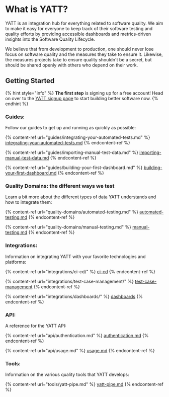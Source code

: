 # What is YATT?

YATT is an integration hub for everything related to software quality.  We aim to make it easy for everyone to keep track of their software testing and quality efforts by providing accessible dashboards and metrics-driven insights into the Software Quality Lifecycle.

We believe that from development to production, one should never lose focus on software quality and the measures they take to ensure it. Likewise, the measures projects take to ensure quality shouldn't be a secret, but should be shared openly with others who depend on their work.&#x20;

## Getting Started

{% hint style="info" %}
**The first step** is signing up for a free account!  Head on over to the [YATT signup page](https://app.yatt.ai/signup) to start building better software now.
{% endhint %}

### Guides:

Follow our guides to get up and running as quickly as possible:

{% content-ref url="guides/integrating-your-automated-tests.md" %}
[integrating-your-automated-tests.md](guides/integrating-your-automated-tests.md)
{% endcontent-ref %}

{% content-ref url="guides/importing-manual-test-data.md" %}
[importing-manual-test-data.md](guides/importing-manual-test-data.md)
{% endcontent-ref %}

{% content-ref url="guides/building-your-first-dashboard.md" %}
[building-your-first-dashboard.md](guides/building-your-first-dashboard.md)
{% endcontent-ref %}

### Quality Domains: the different ways we test

Learn a bit more about the different types of data YATT understands and how to integrate them:

{% content-ref url="quality-domains/automated-testing.md" %}
[automated-testing.md](quality-domains/automated-testing.md)
{% endcontent-ref %}

{% content-ref url="quality-domains/manual-testing.md" %}
[manual-testing.md](quality-domains/manual-testing.md)
{% endcontent-ref %}

### Integrations:

Information on integrating YATT with your favorite technologies and platforms:

{% content-ref url="integrations/ci-cd/" %}
[ci-cd](integrations/ci-cd/)
{% endcontent-ref %}

{% content-ref url="integrations/test-case-management/" %}
[test-case-management](integrations/test-case-management/)
{% endcontent-ref %}

{% content-ref url="integrations/dashboards/" %}
[dashboards](integrations/dashboards/)
{% endcontent-ref %}

### API:

A reference for the YATT API:

{% content-ref url="api/authentication.md" %}
[authentication.md](api/authentication.md)
{% endcontent-ref %}

{% content-ref url="api/usage.md" %}
[usage.md](api/usage.md)
{% endcontent-ref %}

### Tools:

Information on the various quality tools that YATT develops:

{% content-ref url="tools/yatt-pipe.md" %}
[yatt-pipe.md](tools/yatt-pipe.md)
{% endcontent-ref %}
